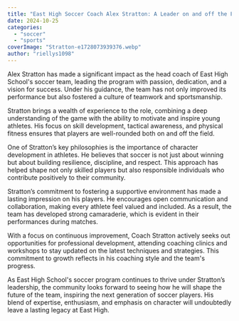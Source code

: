 ```yaml
---
title: "East High Soccer Coach Alex Stratton: A Leader on and off the Field"
date: 2024-10-25
categories: 
  - "soccer"
  - "sports"
coverImage: "Stratton-e1728073939376.webp"
author: "riellys1098"
---
```


Alex Stratton has made a significant impact as the head coach of East High School's soccer team, leading the program with passion, dedication, and a vision for success. Under his guidance, the team has not only improved its performance but also fostered a culture of teamwork and sportsmanship.

Stratton brings a wealth of experience to the role, combining a deep understanding of the game with the ability to motivate and inspire young athletes. His focus on skill development, tactical awareness, and physical fitness ensures that players are well-rounded both on and off the field.

One of Stratton’s key philosophies is the importance of character development in athletes. He believes that soccer is not just about winning but about building resilience, discipline, and respect. This approach has helped shape not only skilled players but also responsible individuals who contribute positively to their community.

Stratton’s commitment to fostering a supportive environment has made a lasting impression on his players. He encourages open communication and collaboration, making every athlete feel valued and included. As a result, the team has developed strong camaraderie, which is evident in their performances during matches.

With a focus on continuous improvement, Coach Stratton actively seeks out opportunities for professional development, attending coaching clinics and workshops to stay updated on the latest techniques and strategies. This commitment to growth reflects in his coaching style and the team's progress.

As East High School's soccer program continues to thrive under Stratton’s leadership, the community looks forward to seeing how he will shape the future of the team, inspiring the next generation of soccer players. His blend of expertise, enthusiasm, and emphasis on character will undoubtedly leave a lasting legacy at East High.
